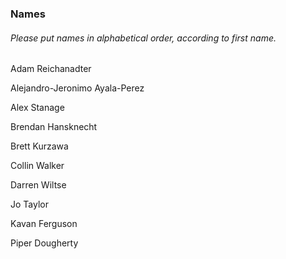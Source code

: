 ### Names
###### *Please put names in alphabetical order, according to first name.*

Adam Reichanadter

Alejandro-Jeronimo Ayala-Perez

Alex Stanage

Brendan Hansknecht

Brett Kurzawa

Collin Walker

Darren Wiltse

Jo Taylor

Kavan Ferguson

Piper Dougherty

